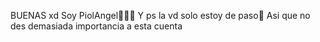 BUENAS xd Soy PiolAngel🤫🧏‍♂️
Y ps la vd solo estoy de paso🥱
Asi que no des demasiada importancia a esta cuenta
